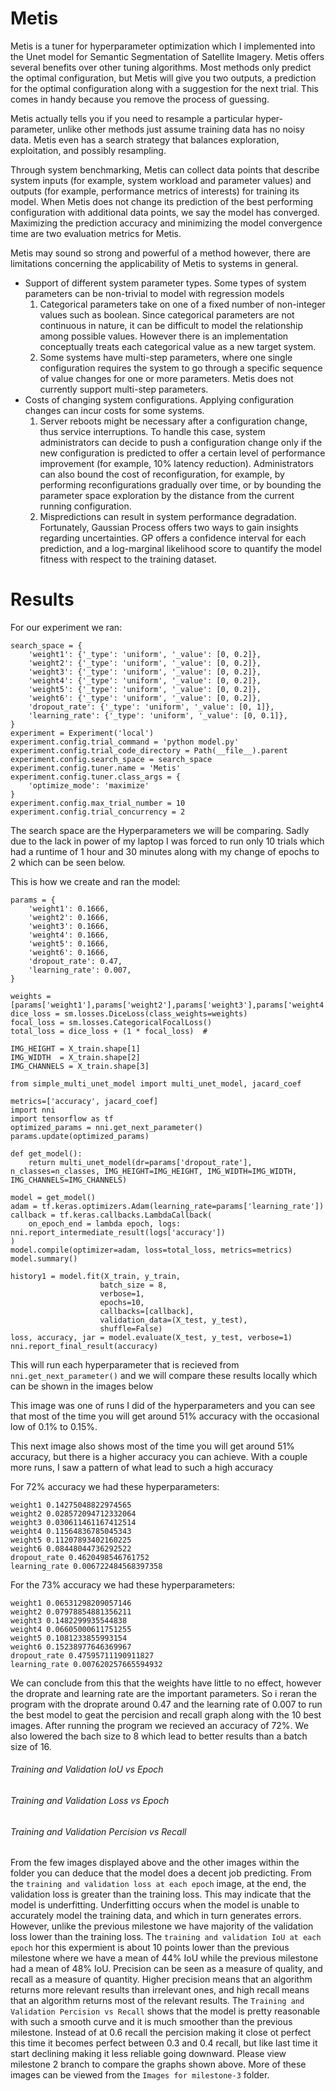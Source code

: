 # Metis 
Metis is a tuner for hyperparameter optimization which I implemented into the Unet model for Semantic Segmentation of Satellite Imagery. Metis offers several benefits over other tuning algorithms. Most methods only predict the optimal configuration, but Metis will give you two outputs, a prediction for the optimal configuration along with a suggestion for the next trial. This comes in handy because you remove the process of guessing. 

Metis actually tells you if you need to resample a particular hyper-parameter, unlike other methods just assume training data has no noisy data. Metis even has a search strategy that balances exploration, exploitation, and possibly resampling.

<!-- Insert Image here -->

Through system benchmarking, Metis can collect data points that describe system inputs (for example, system workload and parameter values) and outputs (for example, performance metrics of interests) for training its model. When Metis does not change its prediction of the best performing configuration with additional data points, we say the model has converged. Maximizing the prediction accuracy and minimizing the model convergence time are two evaluation metrics for Metis.

Metis may sound so strong and powerful of a method however, there are limitations concerning the applicability of Metis to systems in general. 
- Support of different system parameter types. Some types of system parameters can be non-trivial to model with regression models
    1. Categorical parameters take on one of a fixed number of non-integer values such as boolean. Since categorical parameters are not continuous in nature, it can be difficult to model the relationship among possible values. However there is an implementation conceptually treats each categorical value as a new target system.
    2. Some systems have multi-step parameters, where one single configuration requires the system to go through a specific sequence of value changes for one or more parameters. Metis does not currently support multi-step parameters.
- Costs of changing system configurations. Applying configuration changes can incur costs for some systems.
    1. Server reboots might be necessary after a configuration change, thus service interruptions. To handle this case, system administrators can decide to push a configuration change only if the new configuration is predicted to offer a certain level of performance improvement (for example, 10% latency reduction). Administrators can also bound the cost of reconfiguration, for example, by performing reconfigurations gradually over time, or by bounding the parameter space exploration by the distance from the current running configuration.
    2. Mispredictions can result in system performance degradation. Fortunately, Gaussian Process offers two ways to gain insights regarding uncertainties. GP offers a confidence interval for each prediction, and a log-marginal likelihood score to quantify the model fitness with respect to the training dataset.


# Results 
For our experiment we ran: 
```
search_space = {
    'weight1': {'_type': 'uniform', '_value': [0, 0.2]},
    'weight2': {'_type': 'uniform', '_value': [0, 0.2]},
    'weight3': {'_type': 'uniform', '_value': [0, 0.2]},
    'weight4': {'_type': 'uniform', '_value': [0, 0.2]},
    'weight5': {'_type': 'uniform', '_value': [0, 0.2]},
    'weight6': {'_type': 'uniform', '_value': [0, 0.2]},
    'dropout_rate': {'_type': 'uniform', '_value': [0, 1]},
    'learning_rate': {'_type': 'uniform', '_value': [0, 0.1]},
}
experiment = Experiment('local')
experiment.config.trial_command = 'python model.py'
experiment.config.trial_code_directory = Path(__file__).parent
experiment.config.search_space = search_space
experiment.config.tuner.name = 'Metis'
experiment.config.tuner.class_args = {
    'optimize_mode': 'maximize'
}
experiment.config.max_trial_number = 10
experiment.config.trial_concurrency = 2
```
The search space are the Hyperparameters we will be comparing. Sadly due to the lack in power of my laptop I was forced to run only 10 trials which had a runtime of 1 hour and 30 minutes along with my change of epochs to 2 which can be seen below.

This is how we create and ran the model:
```
params = {
    'weight1': 0.1666,
    'weight2': 0.1666,
    'weight3': 0.1666,
    'weight4': 0.1666,
    'weight5': 0.1666,
    'weight6': 0.1666,
    'dropout_rate': 0.47,
    'learning_rate': 0.007,
}

weights = [params['weight1'],params['weight2'],params['weight3'],params['weight4'],params['weight5'],params['weight6']]
dice_loss = sm.losses.DiceLoss(class_weights=weights) 
focal_loss = sm.losses.CategoricalFocalLoss()
total_loss = dice_loss + (1 * focal_loss)  #

IMG_HEIGHT = X_train.shape[1]
IMG_WIDTH  = X_train.shape[2]
IMG_CHANNELS = X_train.shape[3]

from simple_multi_unet_model import multi_unet_model, jacard_coef  

metrics=['accuracy', jacard_coef]
import nni
import tensorflow as tf
optimized_params = nni.get_next_parameter()
params.update(optimized_params)

def get_model():
    return multi_unet_model(dr=params['dropout_rate'], n_classes=n_classes, IMG_HEIGHT=IMG_HEIGHT, IMG_WIDTH=IMG_WIDTH, IMG_CHANNELS=IMG_CHANNELS)

model = get_model()
adam = tf.keras.optimizers.Adam(learning_rate=params['learning_rate'])
callback = tf.keras.callbacks.LambdaCallback(
    on_epoch_end = lambda epoch, logs: nni.report_intermediate_result(logs['accuracy'])
)
model.compile(optimizer=adam, loss=total_loss, metrics=metrics)
model.summary()

history1 = model.fit(X_train, y_train, 
                    batch_size = 8, 
                    verbose=1, 
                    epochs=10, 
                    callbacks=[callback],
                    validation_data=(X_test, y_test), 
                    shuffle=False)
loss, accuracy, jar = model.evaluate(X_test, y_test, verbose=1)
nni.report_final_result(accuracy)
```
This will run each hyperparameter that is recieved from `nni.get_next_parameter()` and we will compare these results locally which can be shown in the images below

<!-- Insert image here -->
This image was one of runs I did of the hyperparameters and you can see that most of the time you will get around 51% accuracy with the occasional low of 0.1% to 0.15%.

<!-- Insert image here -->
This next image also shows most of the time you will get around 51% accuracy, but there is a higher accuracy you can achieve. With a couple more runs, I saw a pattern of what lead to such a high accuracy

<!-- Insert image here -->

For 72% accuracy we had these hyperparameters:
```
weight1 0.14275048822974565
weight2 0.028572094712332064
weight3 0.030611461167412514
weight4 0.11564836785045343
weight5 0.11207893402160225
weight6 0.08448044736292522
dropout_rate 0.4620498546761752
learning_rate 0.006722484568397358
```
For the 73% accuracy we had these hyperparameters:
```
weight1 0.06531298209057146
weight2 0.07978854881356211
weight3 0.1482299935544838
weight4 0.06605000611751255
weight5 0.1081233855993154
weight6 0.15238977646369967
dropout_rate 0.47595711190911827
learning_rate 0.007620257665594932
```
We can conclude from this that the weights have little to no effect, however the droprate and learning rate are the important parameters. So i reran the program with the droprate around 0.47 and the learning rate of 0.007 to run the best model to geat the percision and recall graph along with the 10 best images. After running the program we recieved an accuracy of 72%. We also lowered the bach size to 8 which lead to better results than a batch size of 16.


###### Training and Validation IoU vs Epoch
<!-- Image here -->

###### Training and Validation Loss vs Epoch
<!-- Image here -->

###### Training and Validation Percision vs Recall
<!-- Image here -->


<!-- Insert Image here -->
From the few images displayed above and the other images within the folder you can deduce that the model does a decent job predicting. From the `training and validation loss at each epoch` image, at the end, the validation loss is greater than the training loss. This may indicate that the model is underfitting. Underfitting occurs when the model is unable to accurately model the training data, and which in turn generates errors. However, unlike the previous milestone we have majority of the validation loss lower than the training loss. The `training and validation IoU at each epoch` hor this expermient is about 10 points lower than the previous milestone where we have a mean of 44% IoU while the previous milestone had a mean of 48% IoU. Precision can be seen as a measure of quality, and recall as a measure of quantity. Higher precision means that an algorithm returns more relevant results than irrelevant ones, and high recall means that an algorithm returns most of the relevant results. The `Training and Validation Percision vs Recall` shows that the model is pretty reasonable with such a smooth curve and it is much smoother than the previous milestone. Instead of at 0.6 recall the percision making it close ot perfect this time it becomes perfect between 0.3 and 0.4 recall, but like last time it start declining making it less reliable going downward. Please view milestone 2 branch to compare the graphs shown above. More of these images can be viewed from the `Images for milestone-3` folder.